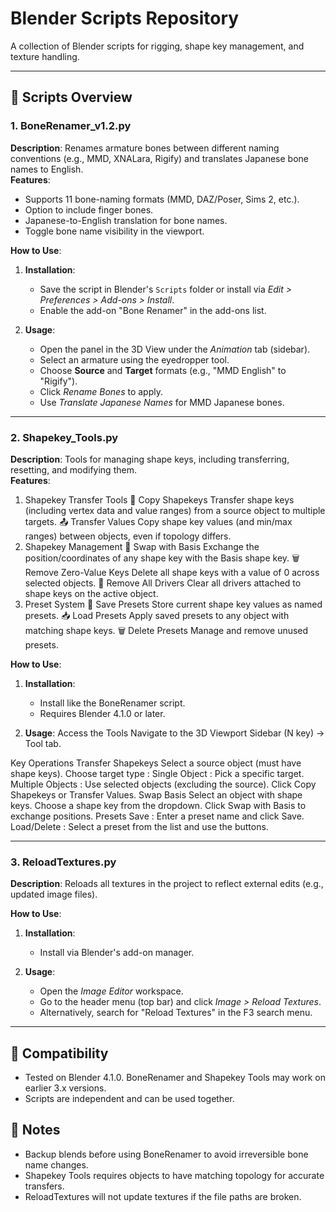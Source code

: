 # Blender Scripts Repository
A collection of Blender scripts for rigging, shape key management, and texture handling.

---

## 📁 Scripts Overview

### 1. **BoneRenamer_v1.2.py**  
**Description**: Renames armature bones between different naming conventions (e.g., MMD, XNALara, Rigify) and translates Japanese bone names to English.  
**Features**:  
- Supports 11 bone-naming formats (MMD, DAZ/Poser, Sims 2, etc.).  
- Option to include finger bones.  
- Japanese-to-English translation for bone names.  
- Toggle bone name visibility in the viewport.  

**How to Use**:  
1. **Installation**:  
   - Save the script in Blender's `Scripts` folder or install via *Edit > Preferences > Add-ons > Install*.  
   - Enable the add-on "Bone Renamer" in the add-ons list.  

2. **Usage**:  
   - Open the panel in the 3D View under the *Animation* tab (sidebar).  
   - Select an armature using the eyedropper tool.  
   - Choose **Source** and **Target** formats (e.g., "MMD English" to "Rigify").  
   - Click *Rename Bones* to apply.  
   - Use *Translate Japanese Names* for MMD Japanese bones.  

---

### 2. **Shapekey_Tools.py**  
**Description**: Tools for managing shape keys, including transferring, resetting, and modifying them.  
**Features**:  
1. Shapekey Transfer Tools
🔄 Copy Shapekeys
Transfer shape keys (including vertex data and value ranges) from a source object to multiple targets.
📤 Transfer Values
Copy shape key values (and min/max ranges) between objects, even if topology differs.
2. Shapekey Management
🔄 Swap with Basis
Exchange the position/coordinates of any shape key with the Basis shape key.
🗑️ Remove Zero-Value Keys
Delete all shape keys with a value of 0 across selected objects.
🚫 Remove All Drivers
Clear all drivers attached to shape keys on the active object.
3. Preset System
💾 Save Presets
Store current shape key values as named presets.
📥 Load Presets
Apply saved presets to any object with matching shape keys.
🗑️ Delete Presets
Manage and remove unused presets.

**How to Use**:  
1. **Installation**:  
   - Install like the BoneRenamer script.  
   - Requires Blender 4.1.0 or later.  

2. **Usage**:
Access the Tools
Navigate to the 3D Viewport Sidebar (N key) → Tool tab.

Key Operations
Transfer Shapekeys
Select a source object (must have shape keys).
Choose target type :
Single Object : Pick a specific target.
Multiple Objects : Use selected objects (excluding the source).
Click Copy Shapekeys or Transfer Values.
Swap Basis
Select an object with shape keys.
Choose a shape key from the dropdown.
Click Swap with Basis to exchange positions.
Presets
Save : Enter a preset name and click Save.
Load/Delete : Select a preset from the list and use the buttons.

---
### 3. **ReloadTextures.py**  
**Description**: Reloads all textures in the project to reflect external edits (e.g., updated image files).  

**How to Use**:  
1. **Installation**:  
   - Install via Blender's add-on manager.  

2. **Usage**:  
   - Open the *Image Editor* workspace.  
   - Go to the header menu (top bar) and click *Image > Reload Textures*.  
   - Alternatively, search for "Reload Textures" in the F3 search menu.  

---

## 🔧 Compatibility  
- Tested on Blender 4.1.0. BoneRenamer and Shapekey Tools may work on earlier 3.x versions.  
- Scripts are independent and can be used together.  

## 📝 Notes  
- Backup blends before using BoneRenamer to avoid irreversible bone name changes.  
- Shapekey Tools requires objects to have matching topology for accurate transfers.  
- ReloadTextures will not update textures if the file paths are broken.  
